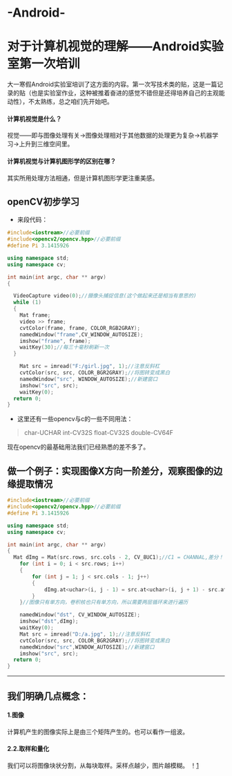 # -Android-
# 对于计算机视觉的理解——Android实验室第一次培训
大一寒假Android实验室培训了这方面的内容。第一次写技术类的贴，这是一篇记录的贴（也是实验室作业，这种被推着奋进的感觉不错但是还得培养自己的主观能动性），不太熟练，总之咱们先开始吧。




#### 计算机视觉是什么？
视觉——即与图像处理有关->图像处理相对于其他数据的处理更为复杂->机器学习->上升到三维空间里。



#### 计算机视觉与计算机图形学的区别在哪？
其实所用处理方法相通，但是计算机图形学更注重美感。




## openCV初步学习

- 来段代码：
```c++
#include<iostream>//必要前缀
#include<opencv2/opencv.hpp>//必要前缀
#define Pi 3.1415926

using namespace std;
using namespace cv;

int main(int argc, char ** argv)
{

  VideoCapture video(0);//摄像头捕捉信息(这个做起来还是相当有意思的)
  while (1)
  {
    Mat frame;
    video >> frame;
    cvtColor(frame, frame, COLOR_RGB2GRAY);
    namedWindow("frame",CV_WINDOW_AUTOSIZE);
    imshow("frame", frame);
    waitKey(30);//每三十毫秒刷新一次
  }

	Mat src = imread("F:/girl.jpg", 1);//注意反斜杠
	cvtColor(src, src, COLOR_BGR2GRAY);//将图转变成黑白
	namedWindow("src", WINDOW_AUTOSIZE);//新建窗口
	imshow("src", src);
	waitKey(0);
  return 0;
}
```

- 这里还有一些opencv与c的一些不同用法：
>char-UCHAR          int-CV32S           float-CV32S          double-CV64F

>
现在opencv的最基础用法我们已经熟悉的差不多了。


## 做一个例子：实现图像X方向一阶差分，观察图像的边缘提取情况

```c++
#include<iostream>//必要前缀
#include<opencv2/opencv.hpp>//必要前缀
#define Pi 3.1415926

using namespace std;
using namespace cv;

int main(int argc, char ** argv)
{
  Mat dImg = Mat(src.rows, src.cols - 2, CV_8UC1);//C1 = CHANNAL,差分！！
	for (int i = 0; i < src.rows; i++)
	{
		for (int j = 1; j < src.cols - 1; j++)
		{
			dImg.at<uchar>(i, j - 1) = src.at<uchar>(i, j + 1) - src.at<uchar>(i, j - 1);
		}
	}//图像只有单方向，卷积核也只有单方向，所以需要两层循环来进行遍历

	namedWindow("dst", CV_WINDOW_AUTOSIZE);
	imshow("dst",dImg);
	waitKey(0);
	Mat src = imread("D:/a.jpg", 1);//注意反斜杠
	cvtColor(src, src, COLOR_BGR2GRAY);//将图转变成黑白
	namedWindow("src",WINDOW_AUTOSIZE);//新建窗口
	imshow("src", src);
  return 0;
}
```

---
## 我们明确几点概念：
#### 1.图像
计算机产生的图像实际上是由三个矩阵产生的。也可以看作一组波。
#### 2.2.取样和量化
我们可以将图像块状分割，从每块取样。采样点越少，图片越模糊。
！[1](https://github.com/artimisgood/-Android-/blob/master/1.jpg)
